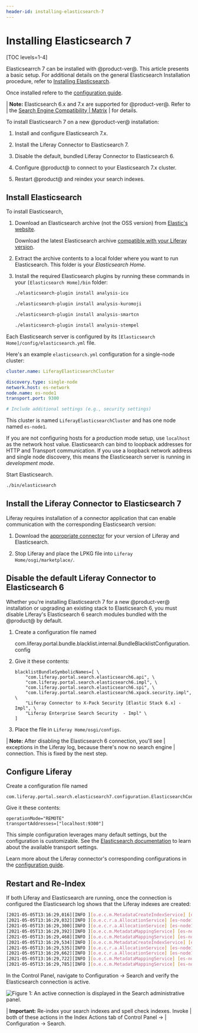 ```yaml
---
header-id: installing-elasticsearch-7
---
```


# Installing Elasticsearch 7

[TOC levels=1-4]

Elasticsearrch 7 can be installed with @product-ver@. This article presents a basic setup. For additional details on the general Elasticsearch Installation procedure, refer to
[Installing Elasticsearch](/docs/7-1/deploy/-/knowledge_base/d/installing-elasticsearch).

Once installed refere to the [configuration guide](/docs/7-1/deploy/-/knowledge_base/d/configuring-the-liferay-elasticsearch-connector).

| **Note:** Elasticsearch 6.x and 7.x are supported for @product-ver@. Refer to
| the [Search Engine Compatibility
| Matrix](https://help.liferay.com/hc/en-us/articles/360016511651#Liferay-DXP-7.1)
| for details.

To install Elasticsearch 7 on a new @product-ver@ installation:

1. Install and configure Elasticsearch 7.x. 

2. Install the Liferay Connector to Elasticsearch 7.
 
3. Disable the default, bundled Liferay Connector to Elasticsearch 6.

4. Configure @product@ to connect to your Elasticsearch 7.x cluster. 

5. Restart @product@ and reindex your search indexes. 

## Install Elasticsearch

To install Elasticsearch,

1. Download an Elasticsearch archive (not the OSS version) from 
   [Elastic's website](https://www.elastic.co).

   Download the latest Elasticsearch archive [compatible with your Liferay version](https://help.liferay.com/hc/en-us/articles/360016511651#Liferay-DXP-7.1).

2. Extract the archive contents to a local folder where you want to run
   Elasticsearch. This folder is your *Elasticsearch Home*.

3. Install the required Elasticsearch plugins by running these commands in your
   `[Elasticsearch Home]/bin` folder:

   ```bash
   ./elasticsearch-plugin install analysis-icu
   ```

   ```bash
   ./elasticsearch-plugin install analysis-kuromoji
   ```

   ```bash
   ./elasticsearch-plugin install analysis-smartcn
   ```

   ```bash
   ./elasticsearch-plugin install analysis-stempel
   ```

Each Elasticsearch server is configured by its `[Elasticsearch
Home]/config/elasticsearch.yml` file.

Here's an example `elasticsearch.yml` configuration for a single-node cluster:

```yaml
cluster.name: LiferayElasticsearchCluster

discovery.type: single-node
network.host: es-network
node.name: es-node1
transport.port: 9300

# Include additional settings (e.g., security settings) 
```

This cluster is named `LiferayElasticsearchCluster` and has one node named
`es-node1`.

If you are not configuring hosts for a production mode setup, use `localhost`
as the network host value. Elasticsearch can bind to loopback addresses for
HTTP and Transport communication. If you use a loopback network address and
single node discovery, this means the Elasticsearch server is running in
_development mode_.

Start Elasticsearch.

```bash
./bin/elasticsearch
```

## Install the Liferay Connector to Elasticsearch 7

Liferay requires installation of a connector application that can enable
communication with the corresponding Elasticsearch version:

1. Download the
   [appropriate connector](https://help.liferay.com/hc/en-us/articles/360016511651#Liferay-DXP-7.1)
   for your version of Liferay and Elasticsearch.

2. Stop Liferay and place the LPKG file into `Liferay Home/osgi/marketplace/`.

## Disable the default Liferay Connector to Elasticsearch 6

Whether you're installing Elasticsearch 7 for a new @product-ver@ installation
or upgrading an existing stack to Elasticsearch 6, you must disable Liferay's
Elasticsearch 6 search modules bundled with the @product@ by default.

1. Create a configuration file named

    com.liferay.portal.bundle.blacklist.internal.BundleBlacklistConfiguration.config

2. Give it these contents:

    ```properties
    blacklistBundleSymbolicNames=[ \
        "com.liferay.portal.search.elasticsearch6.api", \
        "com.liferay.portal.search.elasticsearch6.impl", \
        "com.liferay.portal.search.elasticsearch6.spi", \
        "com.liferay.portal.search.elasticsearch6.xpack.security.impl", \
        "Liferay Connector to X-Pack Security [Elastic Stack 6.x] - Impl", \
        "Liferay Enterprise Search Security  - Impl" \
    ]
    ```

3. Place the file in `Liferay Home/osgi/configs`.

| **Note:** After disabling the Elasticsearch 6 connection, you'll see
| exceptions in the Liferay log, because there's now no search engine
| connection. This is fixed by the next step.

## Configure Liferay

Create a configuration file named

```
com.liferay.portal.search.elasticsearch7.configuration.ElasticsearchConfiguration.config
```

Give it these contents:

```properties
operationMode="REMOTE"
transportAddresses=["localhost:9300"]
```

This simple configuration leverages many default settings, but the
configuration is customizable. See the [Elasticsearch
documentation](https://www.elastic.co/guide/en/elasticsearch/reference/7.12/modules-network.html#transport-settings)
to learn about the available transport settings.

Learn more about the Liferay connector's corresponding configurations in the [configuration guide](/docs/7-1/deploy/-/knowledge_base/d/configuring-the-liferay-elasticsearch-connector).

## Restart and Re-Index

If both Liferay and Elasticsearch are running, once the connection is configured the Elasticsearch log shows that the Liferay indexes are created:

```bash
[2021-05-05T13:16:29,016][INFO ][o.e.c.m.MetadataCreateIndexService] [es-node1] [liferay-0] creating index, cause [api], templates [], shards [1]/[1]
[2021-05-05T13:16:29,032][INFO ][o.e.c.r.a.AllocationService] [es-node1] updating number_of_replicas to [0] for indices [liferay-0]
[2021-05-05T13:16:29,300][INFO ][o.e.c.r.a.AllocationService] [es-node1] Cluster health status changed from [YELLOW] to [GREEN] (reason: [shards started [[liferay-0][0]]]).
[2021-05-05T13:16:29,392][INFO ][o.e.c.m.MetadataMappingService] [es-node1] [liferay-0/rkLFWo4gT9mkL9Y2wrKkpA] update_mapping [LiferayDocumentType]
[2021-05-05T13:16:29,468][INFO ][o.e.c.m.MetadataMappingService] [es-node1] [liferay-0/rkLFWo4gT9mkL9Y2wrKkpA] update_mapping [LiferayDocumentType]
[2021-05-05T13:16:29,534][INFO ][o.e.c.m.MetadataCreateIndexService] [es-node1] [liferay-20099] creating index, cause [api], templates [], shards [1]/[1]
[2021-05-05T13:16:29,535][INFO ][o.e.c.r.a.AllocationService] [es-node1] updating number_of_replicas to [0] for indices [liferay-20099]
[2021-05-05T13:16:29,662][INFO ][o.e.c.r.a.AllocationService] [es-node1] Cluster health status changed from [YELLOW] to [GREEN] (reason: [shards started [[liferay-20099][0]]]).
[2021-05-05T13:16:29,722][INFO ][o.e.c.m.MetadataMappingService] [es-node1] [liferay-20099/214vtbkjTkmW_VCR_xOqyQ] update_mapping [LiferayDocumentType]
[2021-05-05T13:16:29,785][INFO ][o.e.c.m.MetadataMappingService] [es-node1] [liferay-20099/214vtbkjTkmW_VCR_xOqyQ] update_mapping [LiferayDocumentType]
```

In the Control Panel, navigate to Configuration &rarr; Search and verify the
Elasticsearch connection is active.

![Figure 1: An active connection is displayed in the Search administrative panel.](../../../../images/elasticsearch-7-connection.png)

| **Important:** Re-index your search indexes and spell check indexes. Invoke
| both of these actions in the Index Actions tab of Control Panel &rarr;
| Configuration &rarr; Search.
